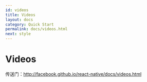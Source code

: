 ```yaml
---
id: videos
title: Videos
layout: docs
category: Quick Start
permalink: docs/videos.html
next: style
---
```


# Videos

传送门：http://facebook.github.io/react-native/docs/videos.html
